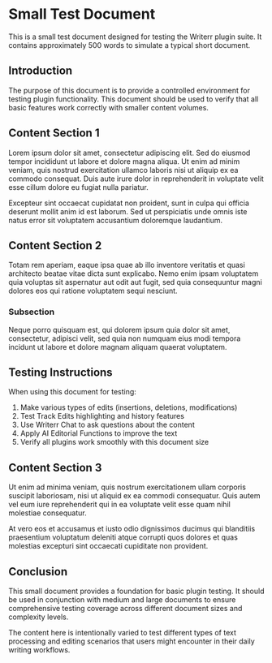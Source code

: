 # Small Test Document

This is a small test document designed for testing the Writerr plugin suite. It contains approximately 500 words to simulate a typical short document.

## Introduction

The purpose of this document is to provide a controlled environment for testing plugin functionality. This document should be used to verify that all basic features work correctly with smaller content volumes.

## Content Section 1

Lorem ipsum dolor sit amet, consectetur adipiscing elit. Sed do eiusmod tempor incididunt ut labore et dolore magna aliqua. Ut enim ad minim veniam, quis nostrud exercitation ullamco laboris nisi ut aliquip ex ea commodo consequat. Duis aute irure dolor in reprehenderit in voluptate velit esse cillum dolore eu fugiat nulla pariatur.

Excepteur sint occaecat cupidatat non proident, sunt in culpa qui officia deserunt mollit anim id est laborum. Sed ut perspiciatis unde omnis iste natus error sit voluptatem accusantium doloremque laudantium.

## Content Section 2

Totam rem aperiam, eaque ipsa quae ab illo inventore veritatis et quasi architecto beatae vitae dicta sunt explicabo. Nemo enim ipsam voluptatem quia voluptas sit aspernatur aut odit aut fugit, sed quia consequuntur magni dolores eos qui ratione voluptatem sequi nesciunt.

### Subsection

Neque porro quisquam est, qui dolorem ipsum quia dolor sit amet, consectetur, adipisci velit, sed quia non numquam eius modi tempora incidunt ut labore et dolore magnam aliquam quaerat voluptatem.

## Testing Instructions

When using this document for testing:

1. Make various types of edits (insertions, deletions, modifications)
2. Test Track Edits highlighting and history features
3. Use Writerr Chat to ask questions about the content
4. Apply AI Editorial Functions to improve the text
5. Verify all plugins work smoothly with this document size

## Content Section 3

Ut enim ad minima veniam, quis nostrum exercitationem ullam corporis suscipit laboriosam, nisi ut aliquid ex ea commodi consequatur. Quis autem vel eum iure reprehenderit qui in ea voluptate velit esse quam nihil molestiae consequatur.

At vero eos et accusamus et iusto odio dignissimos ducimus qui blanditiis praesentium voluptatum deleniti atque corrupti quos dolores et quas molestias excepturi sint occaecati cupiditate non provident.

## Conclusion

This small document provides a foundation for basic plugin testing. It should be used in conjunction with medium and large documents to ensure comprehensive testing coverage across different document sizes and complexity levels.

The content here is intentionally varied to test different types of text processing and editing scenarios that users might encounter in their daily writing workflows.
